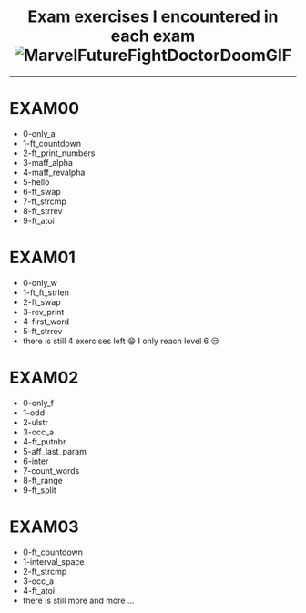 <div align="center">
  
# Exam exercises I encountered in each exam ![MarvelFutureFightDoctorDoomGIF](https://github.com/user-attachments/assets/1852b2a3-eb03-4fab-abaf-a1eb9aa7ca2c)


</div>

---

# EXAM00
- 0-only_a
- 1-ft_countdown
- 2-ft_print_numbers
- 3-maff_alpha
- 4-maff_revalpha
- 5-hello
- 6-ft_swap
- 7-ft_strcmp
- 8-ft_strrev
- 9-ft_atoi

# EXAM01
- 0-only_w
- 1-ft_ft_strlen
- 2-ft_swap
- 3-rev_print
- 4-first_word
- 5-ft_strrev
- there is still 4 exercises left 😁  I only reach level 6 😒


# EXAM02
- 0-only_f
- 1-odd
- 2-ulstr
- 3-occ_a
- 4-ft_putnbr
- 5-aff_last_param
- 6-inter
- 7-count_words
- 8-ft_range
- 9-ft_split

# EXAM03
- 0-ft_countdown
- 1-interval_space
- 2-ft_strcmp
- 3-occ_a
- 4-ft_atoi
- there is still more and more ...
